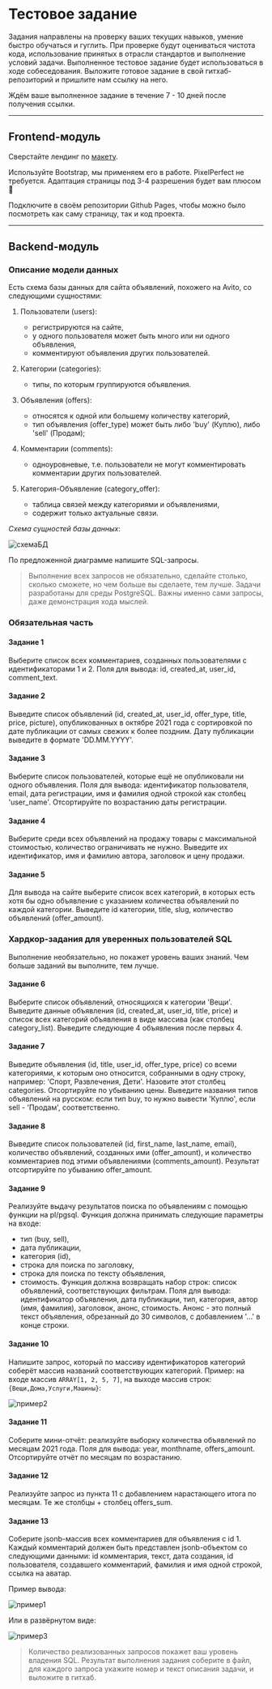 # Тестовое задание 

Задания направлены на проверку ваших текущих навыков, умение быстро обучаться и гуглить. 
При проверке будут оцениваться чистота кода, использование принятых в отрасли стандартов и выполнение условий задачи. Выполненное тестовое задание будет использоваться в ходе собеседования. 
Выложите готовое задание в свой гитхаб-репозиторий и пришлите нам ссылку на него. 

Ждём ваше выполненное задание в течение 7 - 10 дней после получения ссылки.

---

## Frontend-модуль

Сверстайте лендинг по [макету](https://www.figma.com/file/fY6qxsy8UQ6nUxDN1yMpDQ/School-Recover---html-website-template-for-school-(Community)-(Copy)-(Copy)?node-id=2415%3A26437). 

Используйте Bootstrap, мы применяем его в работе. PixelPerfect не требуется. 
Адаптация страницы под 3-4 разрешения будет вам плюсом 🙂

Подключите в своём репозитории Github Pages, чтобы можно было посмотреть как саму страницу, так и код проекта.

---

## Backend-модуль

### Описание модели данных

Есть схема базы данных для сайта объявлений, похожего на Avito, со следующими сущностями:

1. Пользователи (users): 
    - регистрируются на сайте, 
    - у одного пользователя может быть много или ни одного объявления,
    - комментируют объявления других пользователей.

1. Категории (categories): 
    - типы, по которым группируются объявления.

1. Объявления (offers):
    - относятся к одной или большему количеству категорий,
    - тип объявления (offer_type) может быть либо 'buy' (Куплю), либо 'sell' (Продам); 

1. Комментарии (comments):  
    - одноуровневые, т.е. пользователи не могут комментировать комментарии других пользователей.

1. Категория-Объявление (category_offer): 
    - таблица связей между категориями и объявлениями,
    - содержит только актуальные связи.

*Схема сущностей базы данных*:

![схемаБД](img/image4.png)

По предложенной диаграмме напишите SQL-запросы.

> Выполнение всех запросов не обязательно, сделайте столько, сколько сможете, но чем больше вы сделаете, тем лучше.
> Задачи разработаны для среды PostgreSQL.
> Важны именно сами запросы, даже демонстрация хода мыслей.

### Обязательная часть

#### Задание 1

Выберите список всех комментариев, созданных пользователями с идентификаторами 1 и 2. 
Поля для вывода: id, created_at, user_id, comment_text.

#### Задание 2

Выведите список объявлений (id, created_at, user_id, offer_type, title, price, picture), 
опубликованных в октябре 2021 года с сортировкой по дате публикации от самых свежих к более поздним. 
Дату публикации выведите в формате 'DD.MM.YYYY'.

#### Задание 3

Выберите список пользователей, которые ещё не опубликовали ни одного объявления. 
Поля для вывода: идентификатор пользователя, email, дата регистрации, имя и фамилия одной строкой как столбец 'user_name'. Отсортируйте по возрастанию даты регистрации.

#### Задание 4

Выберите среди всех объявлений на продажу товары с максимальной стоимостью, количество ограничивать не нужно.
Выведите их идентификатор, имя и фамилию автора, заголовок и цену продажи. 

#### Задание 5

Для вывода на сайте выберите список всех категорий, в которых есть хотя бы одно объявление с указанием количества объявлений по каждой категории. Выведите id категории, title, slug, количество объявлений (offer_amount).

### Хардкор-задания для уверенных пользователей SQL

Выполнение необязательно, но покажет уровень ваших знаний. Чем больше заданий вы выполните, тем лучше.

#### Задание 6

Выберите список объявлений, относящихся к категории 'Вещи'. 
Выведите данные объявления (id, created_at, user_id, title, price) и список всех категорий объявления в виде массива (как столбец category_list). 
Выведите следующие 4 объявления после первых 4.

#### Задание 7

Выведите объявления (id, title, user_id, offer_type, price) со всеми категориями, к которым оно относится, собранными в одну строку, например: 'Спорт, Развлечения, Дети'. 
Назовите этот столбец categories. 
Отсортируйте по убыванию цены. 
Выведите названия типов объявлений на русском: если тип buy, то нужно вывести 'Куплю', если sell - 'Продам', соответственно.

#### Задание 8

Выведите список пользователей (id, first_name, last_name, email), количество объявлений, созданных ими (offer_amount), и количество комментариев под этими объявлениями (comments_amount). 
Результат отсортируйте по убыванию offer_amount.

#### Задание 9

Реализуйте выдачу результатов поиска по объявлениям с помощью функции на pl/pgsql. 
Функция должна принимать следующие параметры на входе: 
- тип (buy, sell), 
- дата публикации,
- категория (id), 
- строка для поиска по заголовку, 
- строка для поиска по тексту объявления,
- стоимость.
Функция должна возвращать набор строк: список объявлений, соответствующих фильтрам.
Поля для вывода: идентификатор объявления, дата публикации, тип, категория, автор (имя, фамилия), заголовок, анонс, стоимость. Анонс - это полный текст объявления, обрезанный до 30 символов, с добавлением '...' в конце строки.

#### Задание 10

Напишите запрос, который по массиву идентификаторов категорий соберёт массив названий соответствующих категорий. 
Пример: на входе массив `ARRAY[1, 2, 5, 7]`, на выходе массив строк: `{Вещи,Дома,Услуги,Машины}`:

![пример2](img/image2.png)

#### Задание 11

Соберите мини-отчёт: реализуйте выборку количества объявлений по месяцам 2021 года. 
Поля для вывода: year, monthname, offers_amount. 
Отсортируйте отчёт по месяцам по возрастанию.  

#### Задание 12

Реализуйте запрос из пункта 11 с добавлением нарастающего итога по месяцам. 
Те же столбцы + столбец offers_sum.

#### Задание 13

Соберите jsonb-массив всех комментариев для объявления с id 1. 
Каждый комментарий должен быть представлен jsonb-объектом со следующими данными: id комментария, текст, дата создания, id пользователя, создавшего комментарий, фамилия и имя одной строкой, ссылка на аватар.

Пример вывода:

![пример1](img/image1.png)

Или в развёрнутом виде:

![пример3](img/image3.png)

> Количество реализованных запросов покажет ваш уровень владения SQL.
> Результат выполнения задания соберите в файл, для каждого запроса укажите номер и текст описания задачи, 
> и выложите в гитхаб. 